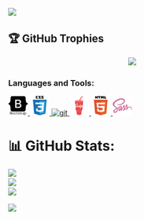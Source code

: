 ![](https://user-images.githubusercontent.com/112799757/236280903-143b9365-ffa4-4ec8-9a6c-4a41087b2469.png)

## 🏆 GitHub Trophies
<p align="center"><img src="https://github-profile-trophy.vercel.app/?username=Edv1nnn&theme=dark_dimmed&no-frame=false&no-bg=true&margin-w=4"></p>

<h3 align="left">Languages and Tools:</h3>
<p align="left"> <a href="https://getbootstrap.com" target="_blank" rel="noreferrer"> <img src="https://raw.githubusercontent.com/devicons/devicon/master/icons/bootstrap/bootstrap-plain-wordmark.svg" alt="bootstrap" width="40" height="40"/> </a> <a href="https://www.w3schools.com/css/" target="_blank" rel="noreferrer"> <img src="https://raw.githubusercontent.com/devicons/devicon/master/icons/css3/css3-original-wordmark.svg" alt="css3" width="40" height="40"/> </a> <a href="https://git-scm.com/" target="_blank" rel="noreferrer"> <img src="https://www.vectorlogo.zone/logos/git-scm/git-scm-icon.svg" alt="git" width="40" height="40"/> </a> <a href="https://gulpjs.com" target="_blank" rel="noreferrer"> <img src="https://raw.githubusercontent.com/devicons/devicon/master/icons/gulp/gulp-plain.svg" alt="gulp" width="40" height="40"/> </a> <a href="https://www.w3.org/html/" target="_blank" rel="noreferrer"> <img src="https://raw.githubusercontent.com/devicons/devicon/master/icons/html5/html5-original-wordmark.svg" alt="html5" width="40" height="40"/> </a> <a href="https://sass-lang.com" target="_blank" rel="noreferrer"> <img src="https://raw.githubusercontent.com/devicons/devicon/master/icons/sass/sass-original.svg" alt="sass" width="40" height="40"/> </a> </p>

# 📊 GitHub Stats:
![](https://github-readme-stats.vercel.app/api/top-langs/?username=Edv1nnn&theme=highcontrast&hide_border=false&include_all_commits=true&count_private=false&layout=compact)<br>
![](https://github-readme-stats.vercel.app/api?username=Edv1nnn&theme=highcontrast&hide_border=false&include_all_commits=true&count_private=false)<br>
![](https://github-readme-streak-stats.herokuapp.com/?user=Edv1nnn&theme=highcontrast&hide_border=false)

[![](https://visitcount.itsvg.in/api?id=Edv1nnn&icon=0&color=0)](https://visitcount.itsvg.in)
